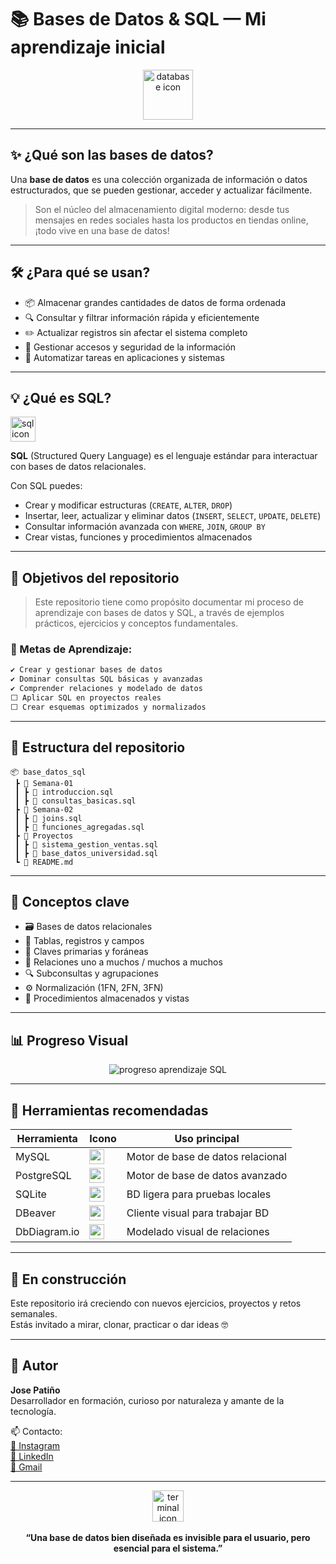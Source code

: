 # 📚 Bases de Datos & SQL — Mi aprendizaje inicial

<div align="center">
  <img src="https://cdn-icons-png.flaticon.com/512/2920/2920322.png" width="80" alt="database icon"/>
</div>

---

## ✨ ¿Qué son las bases de datos?

Una **base de datos** es una colección organizada de información o datos estructurados, que se pueden gestionar, acceder y actualizar fácilmente.

> Son el núcleo del almacenamiento digital moderno: desde tus mensajes en redes sociales hasta los productos en tiendas online, ¡todo vive en una base de datos!

---

## 🛠️ ¿Para qué se usan?

- 📦 Almacenar grandes cantidades de datos de forma ordenada  
- 🔍 Consultar y filtrar información rápida y eficientemente  
- ✏️ Actualizar registros sin afectar el sistema completo  
- 🔐 Gestionar accesos y seguridad de la información  
- 🔄 Automatizar tareas en aplicaciones y sistemas  

---

## 💡 ¿Qué es SQL?

<div align="left">
  <img src="https://cdn-icons-png.flaticon.com/512/603/603201.png" width="40" alt="sql icon"/>
</div>

**SQL** (Structured Query Language) es el lenguaje estándar para interactuar con bases de datos relacionales.

Con SQL puedes:
- Crear y modificar estructuras (`CREATE`, `ALTER`, `DROP`)
- Insertar, leer, actualizar y eliminar datos (`INSERT`, `SELECT`, `UPDATE`, `DELETE`)
- Consultar información avanzada con `WHERE`, `JOIN`, `GROUP BY`
- Crear vistas, funciones y procedimientos almacenados

---

## 🎯 Objetivos del repositorio

> Este repositorio tiene como propósito documentar mi proceso de aprendizaje con bases de datos y SQL, a través de ejemplos prácticos, ejercicios y conceptos fundamentales.

### 🧭 Metas de Aprendizaje:

```txt
✔️ Crear y gestionar bases de datos
✔️ Dominar consultas SQL básicas y avanzadas
✔️ Comprender relaciones y modelado de datos
⬜ Aplicar SQL en proyectos reales
⬜ Crear esquemas optimizados y normalizados
```

---

## 📁 Estructura del repositorio

```
📦 base_datos_sql
 ┣ 📂 Semana-01
 ┃ ┣ 📜 introduccion.sql
 ┃ ┣ 📜 consultas_basicas.sql
 ┣ 📂 Semana-02
 ┃ ┣ 📜 joins.sql
 ┃ ┣ 📜 funciones_agregadas.sql
 ┣ 📂 Proyectos
 ┃ ┣ 📜 sistema_gestion_ventas.sql
 ┃ ┣ 📜 base_datos_universidad.sql
 ┗ 📄 README.md
```

---

## 🧠 Conceptos clave

- 🗃️ Bases de datos relacionales  
- 🧱 Tablas, registros y campos  
- 🔑 Claves primarias y foráneas  
- 🔁 Relaciones uno a muchos / muchos a muchos  
- 🔍 Subconsultas y agrupaciones  
- ⚙️ Normalización (1FN, 2FN, 3FN)  
- 🧩 Procedimientos almacenados y vistas  

---

## 📊 Progreso Visual

<div align="center">
  <img src="https://img.shields.io/badge/Aprendizaje%20SQL-40%25-ff4c68?style=for-the-badge" alt="progreso aprendizaje SQL">
</div>

---

## 🧪 Herramientas recomendadas

| Herramienta         | Icono | Uso principal                      |
|---------------------|-------|------------------------------------|
| MySQL               | <img src="https://cdn-icons-png.flaticon.com/512/528/528260.png" width="24"/> | Motor de base de datos relacional |
| PostgreSQL          | <img src="https://cdn-icons-png.flaticon.com/512/5968/5968342.png" width="24"/> | Motor de base de datos avanzado   |
| SQLite              | <img src="https://cdn-icons-png.flaticon.com/512/5968/5968369.png" width="24"/> | BD ligera para pruebas locales    |
| DBeaver             | <img src="https://cdn-icons-png.flaticon.com/512/3343/3343935.png" width="24"/> | Cliente visual para trabajar BD   |
| DbDiagram.io        | <img src="https://cdn-icons-png.flaticon.com/512/4072/4072571.png" width="24"/> | Modelado visual de relaciones     |

---

## 🚀 En construcción

Este repositorio irá creciendo con nuevos ejercicios, proyectos y retos semanales.  
Estás invitado a mirar, clonar, practicar o dar ideas 🤓

---

## 🖤 Autor

**Jose Patiño**  
Desarrollador en formación, curioso por naturaleza y amante de la tecnología.  

📫 Contacto:  
[📸 Instagram](https://instagram.com/)  
[💼 LinkedIn](https://linkedin.com/in/)  
[📧 Gmail](mailto:correo@gmail.com)

---

<div align="center">
  <img src="https://cdn-icons-png.flaticon.com/512/4086/4086679.png" width="50" alt="terminal icon"/>
  <br><br>
  <strong>“Una base de datos bien diseñada es invisible para el usuario, pero esencial para el sistema.”</strong>
</div>
